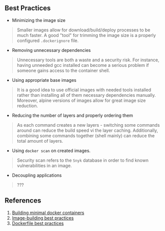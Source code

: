 ## Best Practices
- Minimizing the image size
> Smaller images allow for download/build/deploy processes to be much faster.
> A good "tool" for trimming the image size is a properly configured `.dockerignore` file.
- Removing unnecessary dependencies 
> Unnecessary tools are both a waste and a security risk.
> For instance, having unneeded gcc installed can become a serious problem
> if someone gains access to the container shell.
- Using appropriate base images
> It is a good idea to use official images with needed tools installed
> rather than installing all of them necessary dependencies manually.
> Moreover, alpine versions of images allow for great image size reduction.
- Reducing the number of layers and properly ordering them
> As each command creates a new layers - switching some commands around 
can reduce the build speed vi the layer caching.
> Additionally, combining some commands together (shell mainly) can reduce
> the total amount of layers.
- Using `docker scan` on created images.
> Security scan refers to the `Snyk` database in order to
> find known vulnerabilities in an image. 
- Decoupling applications
> ???

## References
1. [Building minimal docker containers](
https://blog.realkinetic.com/building-minimal-docker-containers-for-python-applications-37d0272c52f3)
2. [Image-building best practices](
   https://docs.docker.com/get-started/09_image_best/)
3. [Dockerfile best practices](
   https://docs.docker.com/develop/develop-images/dockerfile_best-practices/)
